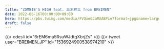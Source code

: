 ```yaml
---
title: "ZOMBIE'S HIGH feat. 高木祥太 from BREIMEN"
date: 2022-06-16T00:00:00+09:00
hero: https://pbs.twimg.com/media/FVQxe0JaMAABPie?format=jpg&name=large
draft: false
---
```


{{< odesli id="6rEM6ma5RsuWJdtgXbrjZs" >}}
{{< tweet user="BREIMEN_JP" id="1536924900538974210" >}}
